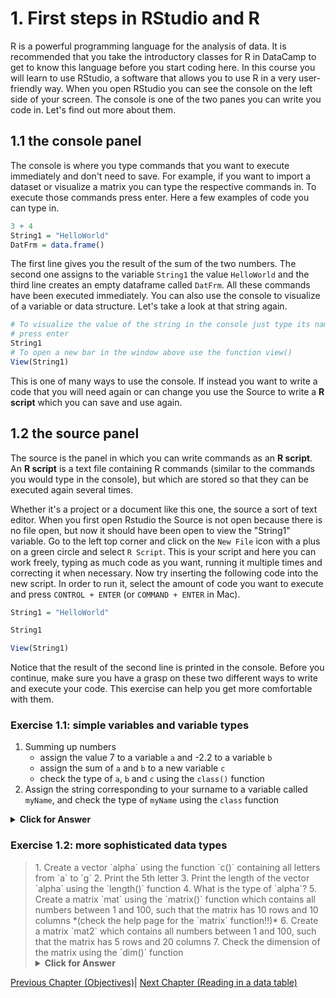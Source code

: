 # 1. First steps in RStudio and R

R is a powerful programming language for the analysis of data. It is recommended that you take the introductory classes for R in DataCamp to get to know this language before you start coding here. In this course you will learn to use RStudio, a software that allows you to use R in a very user-friendly way. When you open RStudio you can see the console on the left side of your screen. The console is one of the two panes you can write you code in. Let's find out more about them.

## 1.1  the console panel

The console is where you type commands that you want to execute immediately and don't need to save. For example, if you want to import a dataset or visualize a matrix you can type the respective commands in. To execute those commands press enter. Here a few examples of code you can type in.


```r
3 + 4
String1 = "HelloWorld"
DatFrm = data.frame()
```

The first line gives you the result of the sum of the two numbers. The second one assigns to the variable `String1` the value `HelloWorld` and the third line creates an empty dataframe called `DatFrm`. All these commands have been executed immediately. You can also use the console to visualize of a variable or data structure. Let's take a look at that string again.


```r
# To visualize the value of the string in the console just type its name and
# press enter
String1
# To open a new bar in the window above use the function view()
View(String1)
```
This is one of many ways to use the console. If instead you want to write a code that you will need again or can change you use the Source to write a **R  script** which you can save and use again.

## 1.2  the source panel

The source is the panel in which you can write commands as an **R script**. An **R script** is a text file containing R commands (similar to the commands you would type in the console), but which are stored so that they can be executed again several times. 

Whether it's a project or a document like this one, the source a sort of text editor. When you first open Rstudio the Source is not open because there is no file open, but now it should have been open to view the "String1" variable. Go to the left top corner and click on the `New File` icon with a plus on a green circle and select `R Script`. This is your script and here you can work freely, typing as much code as you want, running it multiple times and correcting it when necessary.
Now try inserting the following code into the new script. In order to run it, select the amount of code you want to execute and press `CONTROL + ENTER` (or `COMMAND + ENTER` in Mac).


```r
String1 = "HelloWorld"

String1

View(String1)
```

Notice that the result of the second line is printed in the console. Before you continue, make sure you have a grasp on these two different ways to write and execute your code. This exercise can help you get more comfortable with them.

### Exercise 1.1: simple variables and variable types

1. Summing up numbers
   + assign the value 7 to a variable `a` and -2.2 to a variable `b`
   + assign the sum of `a` and `b` to a new variable `c`
   + check the type of `a`, `b` and `c` using the `class()` function
2. Assign the string corresponding to your surname to a variable called `myName`, and check the type of `myName` using the `class` function


<details>
<summary><b>Click for Answer</b></summary>

```r
a = 7
b = -2.2
c = a + b
c
```

```
[1] 4.8
```

```r
class(a)
```

```
[1] "numeric"
```

```r
class(b)
```

```
[1] "numeric"
```

```r
class(c)
```

```
[1] "numeric"
```

```r
## 
myName = "Carl"
class(myName)
```

```
[1] "character"
```

</details>
<p></p>

### Exercise 1.2: more sophisticated data types

<blockquote>
1. Create a vector `alpha` using the function `c()` containing all letters from `a` to `g`
2. Print the 5th letter
3. Print the length of the vector `alpha` using the `length()` function
4. What is the type of `alpha`?
5. Create a matrix `mat` using the `matrix()` function which contains all numbers between 1 and 100, such that the matrix has 10 rows and 10 columns *(check the help page for the `matrix` function!!)*
6. Create a matrix `mat2` which contains all numbers between 1 and 100, such that the matrix has 5 rows and 20 columns
7. Check the dimension of the matrix using the `dim()` function


<details>
<summary><b>Click for Answer</b></summary>

```r
## 
alpha = c("a", "b", "c", "d", "e", "f", "g")
## alternative solution would be:
alpha = letters[1:8]
## 
alpha[5]
```

```
[1] "e"
```

```r
## 
length(alpha)
```

```
[1] 8
```

```r
## 
class(alpha)
```

```
[1] "character"
```

```r
## 
mat = matrix(1:100, nrow = 10, ncol = 10)
## 
mat2 = matrix(1:100, nrow = 5, ncol = 20)
## 
dim(mat2)
```

```
[1]  5 20
```

Note how the `matrix` function arranges the  numbers inside the matrix; if you want to change the ordering, you can change the `byrow=...` argument in the `matrix` function! Try it out, and check the difference!
</details>
</blockquote>

[Previous Chapter (Objectives)](./00_Objectives.md)|
[Next Chapter (Reading in a data table)](./02_dataframe.md)